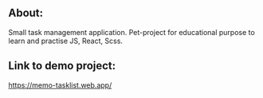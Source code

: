 ## About:
Small task management application.
Pet-project for educational purpose to learn and practise JS, React, Scss.

## Link to demo project:
https://memo-tasklist.web.app/
